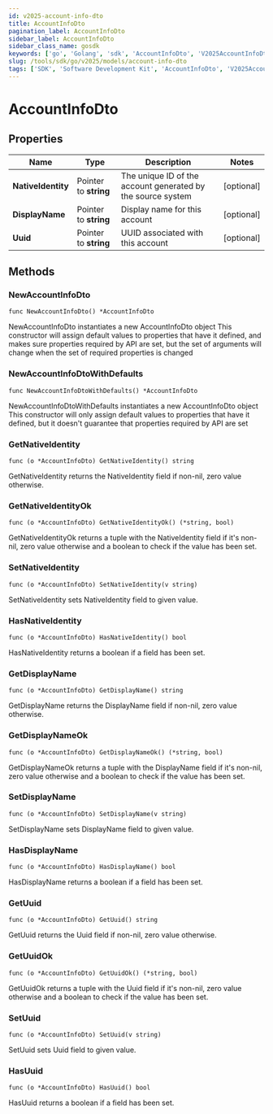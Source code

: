 ```yaml
---
id: v2025-account-info-dto
title: AccountInfoDto
pagination_label: AccountInfoDto
sidebar_label: AccountInfoDto
sidebar_class_name: gosdk
keywords: ['go', 'Golang', 'sdk', 'AccountInfoDto', 'V2025AccountInfoDto'] 
slug: /tools/sdk/go/v2025/models/account-info-dto
tags: ['SDK', 'Software Development Kit', 'AccountInfoDto', 'V2025AccountInfoDto']
---
```


# AccountInfoDto

## Properties

Name | Type | Description | Notes
------------ | ------------- | ------------- | -------------
**NativeIdentity** | Pointer to **string** | The unique ID of the account generated by the source system | [optional] 
**DisplayName** | Pointer to **string** | Display name for this account | [optional] 
**Uuid** | Pointer to **string** | UUID associated with this account | [optional] 

## Methods

### NewAccountInfoDto

`func NewAccountInfoDto() *AccountInfoDto`

NewAccountInfoDto instantiates a new AccountInfoDto object
This constructor will assign default values to properties that have it defined,
and makes sure properties required by API are set, but the set of arguments
will change when the set of required properties is changed

### NewAccountInfoDtoWithDefaults

`func NewAccountInfoDtoWithDefaults() *AccountInfoDto`

NewAccountInfoDtoWithDefaults instantiates a new AccountInfoDto object
This constructor will only assign default values to properties that have it defined,
but it doesn't guarantee that properties required by API are set

### GetNativeIdentity

`func (o *AccountInfoDto) GetNativeIdentity() string`

GetNativeIdentity returns the NativeIdentity field if non-nil, zero value otherwise.

### GetNativeIdentityOk

`func (o *AccountInfoDto) GetNativeIdentityOk() (*string, bool)`

GetNativeIdentityOk returns a tuple with the NativeIdentity field if it's non-nil, zero value otherwise
and a boolean to check if the value has been set.

### SetNativeIdentity

`func (o *AccountInfoDto) SetNativeIdentity(v string)`

SetNativeIdentity sets NativeIdentity field to given value.

### HasNativeIdentity

`func (o *AccountInfoDto) HasNativeIdentity() bool`

HasNativeIdentity returns a boolean if a field has been set.

### GetDisplayName

`func (o *AccountInfoDto) GetDisplayName() string`

GetDisplayName returns the DisplayName field if non-nil, zero value otherwise.

### GetDisplayNameOk

`func (o *AccountInfoDto) GetDisplayNameOk() (*string, bool)`

GetDisplayNameOk returns a tuple with the DisplayName field if it's non-nil, zero value otherwise
and a boolean to check if the value has been set.

### SetDisplayName

`func (o *AccountInfoDto) SetDisplayName(v string)`

SetDisplayName sets DisplayName field to given value.

### HasDisplayName

`func (o *AccountInfoDto) HasDisplayName() bool`

HasDisplayName returns a boolean if a field has been set.

### GetUuid

`func (o *AccountInfoDto) GetUuid() string`

GetUuid returns the Uuid field if non-nil, zero value otherwise.

### GetUuidOk

`func (o *AccountInfoDto) GetUuidOk() (*string, bool)`

GetUuidOk returns a tuple with the Uuid field if it's non-nil, zero value otherwise
and a boolean to check if the value has been set.

### SetUuid

`func (o *AccountInfoDto) SetUuid(v string)`

SetUuid sets Uuid field to given value.

### HasUuid

`func (o *AccountInfoDto) HasUuid() bool`

HasUuid returns a boolean if a field has been set.


